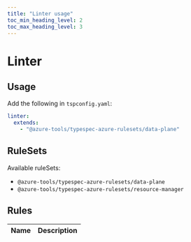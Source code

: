 ```yaml
---
title: "Linter usage"
toc_min_heading_level: 2
toc_max_heading_level: 3
---
```


# Linter

## Usage

Add the following in `tspconfig.yaml`:

```yaml
linter:
  extends:
    - "@azure-tools/typespec-azure-rulesets/data-plane"
```

## RuleSets

Available ruleSets:

- `@azure-tools/typespec-azure-rulesets/data-plane`
- `@azure-tools/typespec-azure-rulesets/resource-manager`

## Rules

| Name | Description |
| ---- | ----------- |
